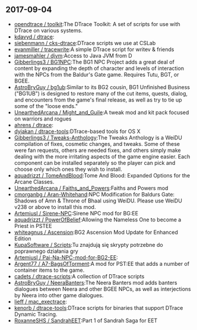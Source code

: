 ## 2017-09-04

* [opendtrace / toolkit](https://github.com/opendtrace/toolkit):The DTrace Toolkit: A set of scripts for use with DTrace on various systems.
* [kdavyd / dtrace](https://github.com/kdavyd/dtrace):
* [siebenmann / cks-dtrace](https://github.com/siebenmann/cks-dtrace):DTrace scripts we use at CSLab
* [evanmiller / tracewrite](https://github.com/evanmiller/tracewrite):A simple DTrace script for writev & friends
* [jamesmahler / djvm](https://github.com/jamesmahler/djvm):Access to Java JVM from D
* [Gibberlings3 / BG1NPC](https://github.com/Gibberlings3/BG1NPC):The BG1 NPC Project adds a great deal of content by expanding the depth of character and levels of interaction with the NPCs from the Baldur's Gate game. Requires Tutu, BGT, or BGEE.
* [AstroBryGuy / bg1ub](https://github.com/AstroBryGuy/bg1ub):Similar to its BG2 cousin, BG1 Unfinished Business ("BG1UB") is designed to restore many of the cut items, quests, dialog, and encounters from the game's final release, as well as try to tie up some of the "loose ends."
* [UnearthedArcana / Might_and_Guile](https://github.com/UnearthedArcana/Might_and_Guile):A tweak mod and kit pack focused on warriors and rogues
* [ahrens / dtrace](https://github.com/ahrens/dtrace):
* [dyjakan / dtrace-tools](https://github.com/dyjakan/dtrace-tools):DTrace-based tools for OS X
* [Gibberlings3 / Tweaks-Anthology](https://github.com/Gibberlings3/Tweaks-Anthology):The Tweaks Anthology is a WeiDU compilation of fixes, cosmetic changes, and tweaks. Some of these were fan requests, others are needed fixes, and others simply make dealing with the more irritating aspects of the game engine easier. Each component can be installed separately so the player can pick and choose only which ones they wish to install.
* [aquadrizzt / TomeAndBlood](https://github.com/aquadrizzt/TomeAndBlood):Tome And Blood: Expanded Options for the Arcane Classes.
* [UnearthedArcana / Faiths_and_Powers](https://github.com/UnearthedArcana/Faiths_and_Powers):Faiths and Powers mod
* [cmorganbg / Aran-Whitehand](https://github.com/cmorganbg/Aran-Whitehand):NPC Modification for Baldurs Gate: Shadows of Amn & Throne of Bhaal using WeiDU. Please use WeiDU v238 or above to install this mod.
* [ArtemiusI / Sirene-NPC](https://github.com/ArtemiusI/Sirene-NPC):Sirene NPC mod for BG:EE
* [aquadrizzt / PowerOfBelief](https://github.com/aquadrizzt/PowerOfBelief):Allowing the Nameless One to become a Priest in PSTEE
* [whiteagnus / Ascension](https://github.com/whiteagnus/Ascension):BG2 Ascension Mod Update for Enhanced Edition
* [KupaSoftware / Scripts](https://github.com/KupaSoftware/Scripts):Tu znajdują się skrypty potrzebne do poprawnego działania gry
* [ArtemiusI / Pai-Na-NPC-mod-for-BG2-EE](https://github.com/ArtemiusI/Pai-Na-NPC-mod-for-BG2-EE):
* [Argent77 / A7-BagsOfTorment](https://github.com/Argent77/A7-BagsOfTorment):A mod for PST:EE that adds a number of container items to the game.
* [cadets / dtrace-scripts](https://github.com/cadets/dtrace-scripts):A collection of DTrace scripts
* [AstroBryGuy / NeeraBanters](https://github.com/AstroBryGuy/NeeraBanters):The Neera Banters mod adds banters dialogues between Neera and other BGEE NPCs, as well as interjections by Neera into other game dialogues.
* [lieff / mac_exectrace](https://github.com/lieff/mac_exectrace):
* [kenorb / dtrace-tools](https://github.com/kenorb/dtrace-tools):DTrace scripts for binaries that support DTrace Dynamic Tracing.
* [RoxanneSHS / SandrahEET](https://github.com/RoxanneSHS/SandrahEET):Part 1 of Sandrah Saga for EET
